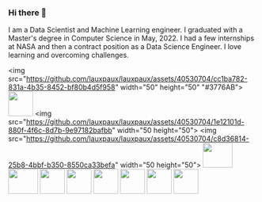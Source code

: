 ### Hi there 👋

I am a Data Scientist and Machine Learning engineer. I graduated with a Master's degree in Computer Science in May, 2022. I had a few internships at NASA and then a contract position as a Data Science Engineer. I love learning and overcoming challenges. 


<img src="https://github.com/lauxpaux/lauxpaux/assets/40530704/cc1ba782-831a-4b35-8452-bf80b4d5f958" width="50" height="50" "#3776AB">
<img src="https://github.com/lauxpaux/lauxpaux/assets/40530704/1be8dc20-2e71-4702-8a39-eb0954ebc397" width="50" height="50">
<img src="https://github.com/lauxpaux/lauxpaux/assets/40530704/1e12101d-880f-4f6c-8d7b-9e97182bafbb" width="50 height="50">
<img src="https://github.com/lauxpaux/lauxpaux/assets/40530704/c8d36814-25b8-4bbf-b350-8550ca33befa" width="50 height="50">
<img src="https://github.com/lauxpaux/lauxpaux/assets/40530704/ac38becf-0f39-4783-9a35-8fc85e42aa3a" width="60" height="50">
<img src="https://github.com/lauxpaux/lauxpaux/assets/40530704/e568851d-88ee-47f8-86b3-98550723e5d9" width="60" height="50">
<img src="https://github.com/lauxpaux/lauxpaux/assets/40530704/76bef0a6-8cdb-4c66-a012-3c8d5c131cae" width="50" height="50">
<img src="https://github.com/lauxpaux/lauxpaux/assets/40530704/8b999f94-20c6-4d27-accd-3d64d270ba0c" width="50" height="50">
<img src="https://github.com/lauxpaux/lauxpaux/assets/40530704/530a709d-6a64-47e4-b125-c71275eb7778" width="50" height="50">
<img src="https://github.com/lauxpaux/lauxpaux/assets/40530704/c4d57977-2c51-4de0-a6d3-e37dba216f7f" width="50" height="50">
<img src="https://github.com/lauxpaux/lauxpaux/assets/40530704/bebee0fc-59dc-47c8-8f2b-84e65b2ae0f5" width="50" height="50">
<img src="https://github.com/lauxpaux/lauxpaux/assets/40530704/6c9ad51e-0cfe-4320-b90e-84445ea3b4c6" width="50" height="50">

<!--
**lauxpaux/lauxpaux** is a ✨ _special_ ✨ repository because its `README.md` (this file) appears on your GitHub profile.

Here are some ideas to get you started:

- 🔭 I’m currently working on ...
- 🌱 I’m currently learning ...
- 👯 I’m looking to collaborate on ...
- 🤔 I’m looking for help with ...
- 💬 Ask me about ...![Uploading python.svg…]()

- 📫 How to reach me: ...
- 😄 Pronouns: ...
- ⚡ Fun fact: ...
-->
